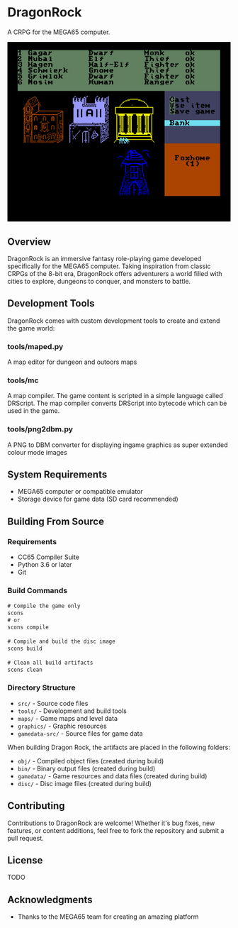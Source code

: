 # DragonRock

A CRPG for the MEGA65 computer.

![City View](screenshots/cityNew.png)

## Overview

DragonRock is an immersive fantasy role-playing game developed specifically for the MEGA65 computer. Taking inspiration from classic CRPGs of the 8-bit era, DragonRock offers adventurers a world filled with cities to explore, dungeons to conquer, and monsters to battle.


## Development Tools

DragonRock comes with custom development tools to create and extend the game world:

### tools/maped.py
A map editor for dungeon and outoors maps

### tools/mc
A map compiler.
The game content is scripted in a simple language called DRScript. The map compiler converts DRScript into bytecode which can be used in the game.

### tools/png2dbm.py
A PNG to DBM converter for displaying ingame graphics as super extended colour mode images

## System Requirements

- MEGA65 computer or compatible emulator
- Storage device for game data (SD card recommended)

## Building From Source

### Requirements

- CC65 Compiler Suite
- Python 3.6 or later
- Git

### Build Commands

```
# Compile the game only
scons
# or
scons compile

# Compile and build the disc image
scons build

# Clean all build artifacts
scons clean
```

### Directory Structure

- `src/` - Source code files
- `tools/` - Development and build tools
- `maps/` - Game maps and level data
- `graphics/` - Graphic resources
- `gamedata-src/` - Source files for game data

When building Dragon Rock, the artifacts are placed in the following folders:
- `obj/` - Compiled object files (created during build)
- `bin/` - Binary output files (created during build)
- `gamedata/` - Game resources and data files (created during build)
- `disc/` - Disc image files (created during build)

## Contributing

Contributions to DragonRock are welcome! Whether it's bug fixes, new features, or content additions, feel free to fork the repository and submit a pull request.

## License

TODO


## Acknowledgments

- Thanks to the MEGA65 team for creating an amazing platform
